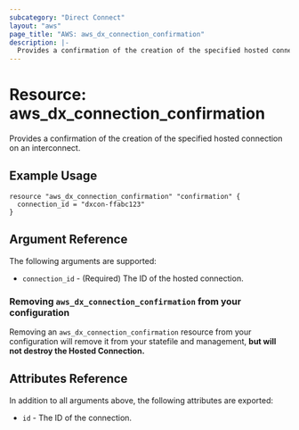 ```yaml
---
subcategory: "Direct Connect"
layout: "aws"
page_title: "AWS: aws_dx_connection_confirmation"
description: |-
  Provides a confirmation of the creation of the specified hosted connection on an interconnect.
---
```


# Resource: aws_dx_connection_confirmation

Provides a confirmation of the creation of the specified hosted connection on an interconnect.

## Example Usage

```hcl
resource "aws_dx_connection_confirmation" "confirmation" {
  connection_id = "dxcon-ffabc123"
}
```

## Argument Reference

The following arguments are supported:

* `connection_id` - (Required) The ID of the hosted connection.

### Removing `aws_dx_connection_confirmation` from your configuration

Removing an `aws_dx_connection_confirmation` resource from your configuration will remove it
from your statefile and management, **but will not destroy the Hosted Connection.**

## Attributes Reference

In addition to all arguments above, the following attributes are exported:

* `id` - The ID of the connection.
